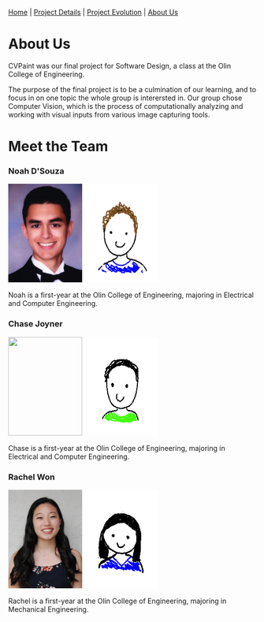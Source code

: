 [Home](index)  |  [Project Details](project_details)  |  [Project Evolution](evolution)  |  [About Us](about)

# About Us

CVPaint was our final project for Software Design, a class at the Olin College of Engineering.

The purpose of the final project is to be a culmination of our learning, and to focus in on one topic the whole group is interersted in. Our group chose Computer Vision, which is the process of computationally analyzing and working with visual inputs from various image capturing tools.

# Meet the Team

### Noah D'Souza
<img src="https://raw.githubusercontent.com/noahdsouza/CVPaint/master/docs/images/Profiles/20180430_200628.png" width="150" height="200" /> <img src="https://raw.githubusercontent.com/noahdsouza/CVPaint/master/docs/images/Profiles/noah.png" width="150" height="200" />

Noah is a first-year at the Olin College of Engineering, majoring in Electrical and Computer Engineering.

### Chase Joyner
<img src="https://raw.githubusercontent.com/noahdsouza/CVPaint/master/docs/images/Profiles/20180430_200553.png" width="150" height="200" /> <img src="https://raw.githubusercontent.com/noahdsouza/CVPaint/master/docs/images/Profiles/chase2.png" width="150" height="200" />

Chase is a first-year at the Olin College of Engineering, majoring in Electrical and Computer Engineering.

### Rachel Won
<img src="https://raw.githubusercontent.com/noahdsouza/CVPaint/master/docs/images/Profiles/20180430_200527.png" width="150" height="200" /> <img src="https://raw.githubusercontent.com/noahdsouza/CVPaint/master/docs/images/Profiles/rachel2.png" width="150" height="200" />

Rachel is a first-year at the Olin College of Engineering, majoring in Mechanical Engineering.
